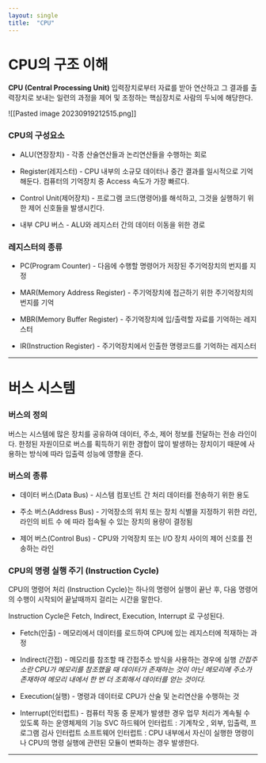 ```yaml
---
layout: single
title:  "CPU"
---
```


# CPU의 구조 이해


**CPU (Central Processing Unit)**
	입력장치로부터 자료를 받아 연산하고 그 결과를 출력장치로 보내는 일련의 과정을 제어 및 조정하는 핵심장치로 사람의 두뇌에 해당한다.

![[Pasted image 20230919212515.png]]

### CPU의 구성요소

- ALU(연장장치) - 각종 산술연산들과 논리연산들을 수행하는 회로

- Register(레지스터) - CPU 내부의 소규모 데이터나 중간 결과를 일시적으로 기억해둔다. 컴퓨터의 기억장치 중 Access 속도가 가장 빠르다.

- Control Unit(제어장치) - 프로그램 코드(명령어)를 해석하고, 그것을 실행하기 위한 제어 신호들을 발생시킨다.

- 내부 CPU 버스 - ALU와 레지스터 간의 데이터 이동을 위한 경로

### 레지스터의 종류

- PC(Program Counter) - 다음에 수행할 명령어가 저장된 주기억장치의 번지를 지정

- MAR(Memory Address Register) - 주기억장치에 접근하기 위한 주기억장치의 번지를 기억

- MBR(Memory Buffer Register) - 주기억장치에 입/출력할 자료를 기억하는 레지스터

- IR(Instruction Register) - 주기억장치에서 인출한 명령코드를 기억하는 레지스터


---

# 버스 시스템

### 버스의 정의

버스는 시스템에 많은 장치를 공유하여 데이터, 주소, 제어 정보를 전달하는 전송 라인이다. 한정된 자원이므로 버스를 획득하기 위한 경합이 많이 발생하는 장치이기 때문에 사용하는 방식에 따라 입출력 성능에 영향을 준다.

### 버스의 종류

- 데이터 버스(Data Bus) - 시스템 컴포넌트 간 처리 데이터를 전송하기 위한 용도

- 주소 버스(Address Bus) - 기억장소의 위치 또는 장치 식별을 지정하기 위한 라인, 라인의 비트 수 에 따라 접속될 수 있는 장치의 용량이 결정됨

- 제어 버스(Control Bus) - CPU와 기억장치 또는 I/O 장치 사이의 제어 신호를 전송하는 라인

### CPU의 명령 실행 주기 (Instruction Cycle)

CPU의 명령어 처리 (Instruction Cycle)는 하나의 명령어 실행이 끝난 후, 다음 명령어의 수행이 시작되어 끝날때까지 걸리는 시간을 말한다.

Instruction Cycle은 Fetch, Indirect, Execution, Interrupt 로 구성된다.

- Fetch(인출) - 메모리에서 데이터를 로드하여 CPU에 있는 레지스터에 적재하는 과정

- Indirect(간접) - 메모리를 참조할 때 간접주소 방식을 사용하는 경우에 실행
*간접주소란 CPU가 메모리를 참조했을 때 데이터가 존재하는 것이 아닌 메모리에 주소가 존재하여 메모리 내에서 한 번 더 조회해서 데이터를 얻는 것이다.*

- Execution(실행) - 명령과 데이터로 CPU가 산술 및 논리연산을 수행하는 것

- Interrupt(인터럽트) - 컴퓨터 작동 중 문제가 발생한 경우 업무 처리가 계속될 수 있도록 하는 운영체제의 기능
	SVC 하드웨어 인터럽트 : 기계착오 , 외부, 입출력, 프로그램 검사 인터럽트
	소프트웨어 인터럽트 : CPU 내부에서 자신이 실행한 명령이나 CPU의 명령 실행에 관련된 모듈이 변화하는 경우 발생한다.


___
